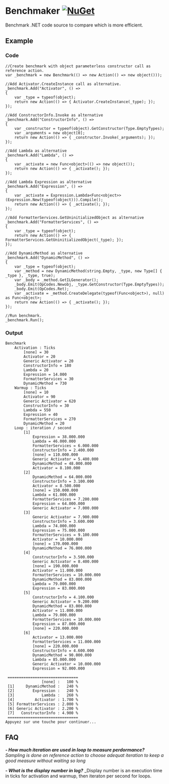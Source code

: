 # Benchmaker [![NuGet](https://img.shields.io/nuget/v/benchmaker.svg)](https://www.nuget.org/packages/Benchmaker)

Benchmark .NET code source to compare which is more efficient. 

## Example

### Code

    //Create benchmark with object parameterless constructor call as reference action.
    var _benchmark = new Benchmark(() => new Action(() => new object())); 

    //Add Activator.CreateInstance call as alternative.
    _benchmark.Add("Activator", () =>
    {
        var _type = typeof(object);
        return new Action(() => { Activator.CreateInstance(_type); });
    });

    //Add ConstructorInfo.Invoke as alternative
    _benchmark.Add("ConstructorInfo", () =>
    {
        var _constructor = typeof(object).GetConstructor(Type.EmptyTypes);
        var _arguments = new object[0];
        return new Action(() => { _constructor.Invoke(_arguments); });
    });
    
    //Add Lambda as alternative
    _benchmark.Add("Lambda", () =>
    {
        var _activate = new Func<object>(() => new object());
        return new Action(() => { _activate(); });
    });

    //Add Lambda Expression as alternative
    _benchmark.Add("Expression", () =>
    {
        var _activate = Expression.Lambda<Func<object>>(Expression.New(typeof(object))).Compile();
        return new Action(() => { _activate(); });
    });

    //Add FormatterServices.GetUninitializedObject as alternative
    _benchmark.Add("FormatterServices", () =>
    {
        var _type = typeof(object);
        return new Action(() => { FormatterServices.GetUninitializedObject(_type); });
    });

    //Add DynamicMethod as alternative
    _benchmark.Add("DynamicMethod", () =>
    {
        var _type = typeof(object);
        var _method = new DynamicMethod(string.Empty, _type, new Type[] { _type }, _type, true);
        var _body = _method.GetILGenerator();
        _body.Emit(OpCodes.Newobj, _type.GetConstructor(Type.EmptyTypes));
        _body.Emit(OpCodes.Ret);
        var _activate = _method.CreateDelegate(typeof(Func<object>), null) as Func<object>;
        return new Action(() => { _activate(); });
    });

    //Run benchmark.
    _benchmark.Run();
    
### Output

    Benchmark
        Activation : Ticks
            [none] = 30
            Activator = 20
            Generic Activator = 20
            ConstructorInfo = 180
            Lambda = 20
            Expression = 14.000
            FormatterServices = 30
            DynamicMethod = 730
        Warmup : Ticks
            [none] = 10
            Activator = 90
            Generic Activator = 620
            ConstructorInfo = 30
            Lambda = 550
            Expression = 40
            FormatterServices = 270
            DynamicMethod = 20
        Loop : iteration / second
            [1]
                Expression = 38.000.000
                Lambda = 46.000.000
                FormatterServices = 6.000.000
                ConstructorInfo = 2.400.000
                [none] = 110.000.000
                Generic Activator = 5.400.000
                DynamicMethod = 48.000.000
                Activator = 8.100.000
            [2]
                DynamicMethod = 64.000.000
                ConstructorInfo = 3.100.000
                Activator = 8.500.000
                [none] = 150.000.000
                Lambda = 61.000.000
                FormatterServices = 7.200.000
                Expression = 64.000.000
                Generic Activator = 7.000.000
            [3]
                Generic Activator = 7.900.000
                ConstructorInfo = 3.600.000
                Lambda = 74.000.000
                Expression = 75.000.000
                FormatterServices = 9.100.000
                Activator = 10.000.000
                [none] = 170.000.000
                DynamicMethod = 76.000.000
            [4]
                ConstructorInfo = 3.500.000
                Generic Activator = 8.400.000
                [none] = 190.000.000
                Activator = 11.000.000
                FormatterServices = 10.000.000
                DynamicMethod = 83.000.000
                Lambda = 79.000.000
                Expression = 83.000.000
            [5]
                ConstructorInfo = 4.100.000
                Generic Activator = 9.200.000
                DynamicMethod = 83.000.000
                Activator = 11.000.000
                Lambda = 79.000.000
                FormatterServices = 10.000.000
                Expression = 87.000.000
                [none] = 220.000.000
            [6]
                Activator = 13.000.000
                FormatterServices = 11.000.000
                [none] = 220.000.000
                ConstructorInfo = 4.600.000
                DynamicMethod = 90.000.000
                Lambda = 85.000.000
                Generic Activator = 10.000.000
                Expression = 92.000.000
    
     ===============================
                    [none] :   100 %
     [1]     DynamicMethod :   240 %
     [2]        Expression :   240 %
     [3]            Lambda :   260 %
     [4]         Activator : 1.700 %
     [5] FormatterServices : 2.000 %
     [6] Generic Activator : 2.200 %
     [7]   ConstructorInfo : 4.900 %
     ===============================
    Appuyez sur une touche pour continuer...

## FAQ

_**- How much iteration are used in loop to measure perdormance?**_
_Sampling is done on reference action to choose adequat iteration to keep a good measure without waiting so long_

_**- What is the display number in log?**_
_Display number is an execution time in ticks for activation and warmup, then iteraton per second for loops.

